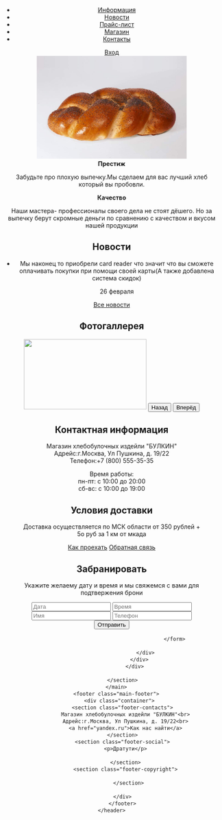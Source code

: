 <!DOCTYPE html>
<html lang="ru">
 <head>
   <meta charset="utf-8">
   <title>Магазин Булочек</title>
   </head>
   <body>
     <header class="main-header">
       <div class="container">
         <nav class="main-navigation">
           <ul>
             <li>
               <a href="#">Информация</a>
               </li>
               <li>
                 <a href="#">Новости</a>
                 </li>
                 <li>
                   <a href='#'>Прайс-лист</a>
                 </li>
                  <li>
                    <a href="#">Магазин</a>
                  </li>
                  <li>
                    <a href="#">Контакты</a>
                    </li>
                    </ul>
          </nav>
           <div class="user-block">
             <a class="login" href="#">Вход</a>
             </div>
     </div>
     <main class="container">
       <div class="index-logo">
         <img src="Logotip.jpeg" width="350" height="240" alt="<<Магазин Булочек>>">
         </div>
         <section class="features">
           <div class="features item">
             <b class="feateures-name">Престиж</b>
             <p>Забудьте про плохую выпечку.Мы сделаем для вас лучший хлеб который вы пробовли.</p>
             </div>
             <div class="features itme">
               <b class="features-name">Качество</b>
               <p>Наши мастера- профессионалы своего дела не стоят дёшего. Но за выпечку берут скромные деньги по сравнению с качеством и вкусом нашей  продукции</p>
               </div>
               <div class="index-content">
                 <div class="index-content-left">
                   <h2 class="index-content-title">Новости</h2>
                   <ul class="news-preview">
                     <li>
                       <p>Мы наконец то приобрели card reader что значит что вы сможете оплачивать покупки при помощи своей карты(А также добавлена система скидок)</p>
                       <time datetime="2019-02-26">26 февраля</time>
                       </li>
                       </ul>
                       <a class="btn" href="#">Все новости</a>
                       </div>
                       </div>
                       <div class="index-content-title">
                         <h2 class="index-content-title">Фотогаллерея</h2>
                         <figure class="gallery-content">
                           <img src="Vnutry.jpg" width="286" height="164" alt="">
                           <button class="btn galley-prev">Назад</button>
                           <button class="btn gallery-next">Вперёд</button>
                           <div class="index-content">
                             <div class="index-content-left">
                               <h2 class="index-content-title">Контактная информация</h2>
                                 <p>
                                   Магазин хлебобулочных издейли "БУЛКИН"<br>
                                   Адрейс:г.Москва, Ул Пушкина, д. 19/22<br>
                                   Телефон:+7 (800) 555-35-35
                                   </p>
                                   <p>
                                     Время работы:<br>
                                     пн-пт: с 10:00 до 20:00<br>
                                     сб-вс: с 10:00 до 19:00
                                     </p>
                                     <div>
                                       <div class="index-content-right">
                                         <h2 class="index-content-title>">Условия доставки</h2>
                                         <p> Доставка осуществляется по МСК области от 350 рублей + 5о руб за 1 км от мкада </p>
                                         <a class="btn" href="yandex.ru">Как проехать</a>
                                         <a class="btn" href="vk.com">Обратная связь</a>
                                         </div>
                                         <div class="index-content-right">
                                           <h2 class="index-content-title">Забранировать</h2>
                                           <p> Укажите желаему дату и время и мы свяжемся с вами для подтвержения брони </p>
                                           </div>
                                           <form class="appointment-form" action="https://yandex.ru" method="post">
                                             <input type="text" name="data" value="" placeholder="Дата">
                                             <input type="text" name="time" value="" placeholder="Время">
                                             <input type="text" name="name" value="" placeholder="Имя">
                                             <input type="tel"  name="phone" value="" placeholder="Телефон">
                                             <button class="btn" type="submit">Отправить</button>

                                             </form>

                          </div>
                      </div>
                   </div>

           </section>
       </main>
       <footer class="main-footer">
         <div class="container">
           <section class="footer-contacts">
             Магазин хлебобулочных издейли "БУЛКИН"<br>
             Адрейс:г.Москва, Ул Пушкина, д. 19/22<br>
             <a href="yandex.ru">Как нас найти</a>
           </section>
           <section class="footer-social">
             <p>Дратути</p>

             </section>
             <section class="footer-copyright">

               </section>

           </div>
           </footer>
    </header>
   </body>
  </html>
